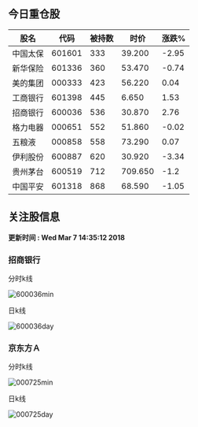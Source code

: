 
## 今日重仓股 

|股名|代码|被持数|时价|涨跌%|
|---|---|---|---|---|
|中国太保|601601|333|39.200|-2.95|
|新华保险|601336|360|53.470|-0.74|
|美的集团|000333|423|56.220|0.04|
|工商银行|601398|445|6.650|1.53|
|招商银行|600036|536|30.870|2.76|
|格力电器|000651|552|51.860|-0.02|
|五粮液|000858|558|73.290|0.07|
|伊利股份|600887|620|30.920|-3.34|
|贵州茅台|600519|712|709.650|-1.2|
|中国平安|601318|868|68.590|-1.05|

## 关注股信息
**更新时间 : Wed Mar  7 14:35:12 2018**
### 招商银行 
分时k线

![600036min](http://image.sinajs.cn/newchart/min/n/sh600036.gif)

日k线

![600036day](http://image.sinajs.cn/newchart/daily/n/sh600036.gif)

### 京东方Ａ 
分时k线

![000725min](http://image.sinajs.cn/newchart/min/n/sz000725.gif)

日k线

![000725day](http://image.sinajs.cn/newchart/daily/n/sz000725.gif)
